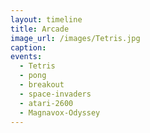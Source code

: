 ```yaml
---
layout: timeline 
title: Arcade
image_url: /images/Tetris.jpg
caption: 
events:
  - Tetris
  - pong
  - breakout
  - space-invaders
  - atari-2600
  - Magnavox-Odyssey
---
```

